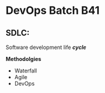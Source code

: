# DevOps Batch B41

## SDLC: 
Software development life ***cycle***

**Methodolgies**
- Waterfall
- Agile
- DevOps

